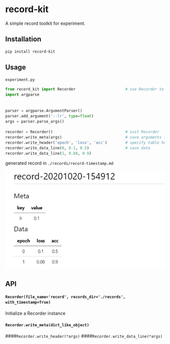 # record-kit
A simple record toolkit for experiment.

##  Installation
```bash
pip install record-kit
```

## Usage
`experiment.py`

```python
from record_kit import Recorder                      # use Recorder to track experiment data
import argparse


parser = argparse.ArgumentParser()
parser.add_argument('--lr', type=float)
args = parser.parse_args()

recorder = Recorder()                                # init Recorder
recorder.write_meta(args)                            # save arguments like hyperparameters
recorder.write_header('epoch', 'loss', 'acc')        # specify table header
recorder.write_data_line(0, 0.1, 0.5)                # save data
recorder.write_data_line(1, 0.08, 0.9)
```

generated record in `./records/record-timestamp.md`

![record_example](https://github.com/actcwlf/record-kit/blob/main/docs/record.png)

## API
#### `Recorder(file_name='record', records_dir='./records', with_timestamp=True)`

Initialize a Recorder instance

#### `Recorder.write_meta(dict_like_object)`

####`Recorder.write_header(*args)`
####`Recorder.write_data_line(*args)`

